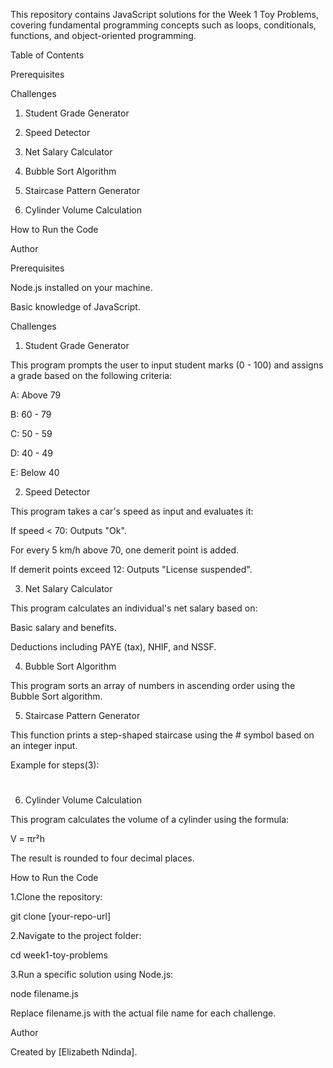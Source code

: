 This repository contains JavaScript solutions for the Week 1 Toy Problems, covering fundamental programming concepts such as loops, conditionals, functions, and object-oriented programming.

Table of Contents

Prerequisites

Challenges

1. Student Grade Generator

2. Speed Detector

3. Net Salary Calculator

4. Bubble Sort Algorithm

5. Staircase Pattern Generator

6. Cylinder Volume Calculation

How to Run the Code

Author

Prerequisites

  Node.js installed on your machine.

  Basic knowledge of JavaScript.

Challenges

1. Student Grade Generator

This program prompts the user to input student marks (0 - 100) and assigns a grade based on the following criteria:

A: Above 79

B: 60 - 79

C: 50 - 59

D: 40 - 49

E: Below 40

2. Speed Detector

This program takes a car's speed as input and evaluates it:

  If speed < 70: Outputs "Ok".

  For every 5 km/h above 70, one demerit point is added.

  If demerit points exceed 12: Outputs "License suspended".

3. Net Salary Calculator

This program calculates an individual's net salary based on:

  Basic salary and benefits.

  Deductions including PAYE (tax), NHIF, and NSSF.

4. Bubble Sort Algorithm

This program sorts an array of numbers in ascending order using the Bubble Sort algorithm.

5. Staircase Pattern Generator

This function prints a step-shaped staircase using the # symbol based on an integer input.

Example for steps(3):

#
##
###

6. Cylinder Volume Calculation

This program calculates the volume of a cylinder using the formula:

V = πr²h

The result is rounded to four decimal places.

How to Run the Code

1.Clone the repository:

 git clone [your-repo-url]

2.Navigate to the project folder:

 cd week1-toy-problems

3.Run a specific solution using Node.js:

 node filename.js

Replace filename.js with the actual file name for each challenge.

Author

Created by [Elizabeth Ndinda].

